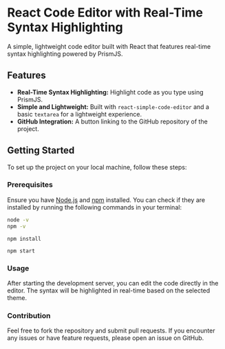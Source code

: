 
# React Code Editor with Real-Time Syntax Highlighting

A simple, lightweight code editor built with React that features real-time syntax highlighting powered by PrismJS.

## Features

- **Real-Time Syntax Highlighting:** Highlight code as you type using PrismJS.
- **Simple and Lightweight:** Built with `react-simple-code-editor` and a basic `textarea` for a lightweight experience.
- **GitHub Integration:** A button linking to the GitHub repository of the project.

## Getting Started

To set up the project on your local machine, follow these steps:

### Prerequisites

Ensure you have [Node.js](https://nodejs.org/) and [npm](https://www.npmjs.com/) installed. You can check if they are installed by running the following commands in your terminal:

```bash
node -v
npm -v

```
```Run the following command to install all necessary packages:
npm install

```
```To start the application in development mode, use:
npm start

```

### Usage

After starting the development server, you can edit the code directly in the editor. The syntax will be highlighted in real-time based on the selected theme.

### Contribution

Feel free to fork the repository and submit pull requests. If you encounter any issues or have feature requests, please open an issue on GitHub.
